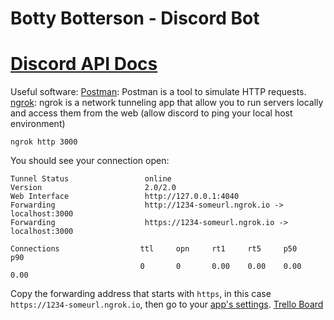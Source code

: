 # Botty Botterson - Discord Bot

# [Discord API Docs](https://discord.com/developers/docs/getting-started#overview)

Useful software:
[Postman](https://app.getpostman.com/join-team?invite_code=21b0edb74f65a5492e06fbda2c62ea46): Postman is a tool to simulate HTTP requests.
[ngrok](https://ngrok.com/): ngrok is a network tunneling app that allow you to run servers locally and access them from the web (allow discord to ping your local host environment)
```
ngrok http 3000
```

You should see your connection open:

```
Tunnel Status                 online
Version                       2.0/2.0
Web Interface                 http://127.0.0.1:4040
Forwarding                    http://1234-someurl.ngrok.io -> localhost:3000
Forwarding                    https://1234-someurl.ngrok.io -> localhost:3000

Connections                  ttl     opn     rt1     rt5     p50     p90
                             0       0       0.00    0.00    0.00    0.00
```

Copy the forwarding address that starts with `https`, in this case `https://1234-someurl.ngrok.io`, then go to your [app's settings](https://discord.com/developers/applications).
[Trello Board](https://trello.com/b/hdPVSuGj/discord-bot)
